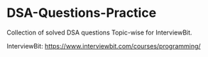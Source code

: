 # DSA-Questions-Practice
Collection of solved DSA questions Topic-wise for InterviewBit.

InterviewBit: https://www.interviewbit.com/courses/programming/
